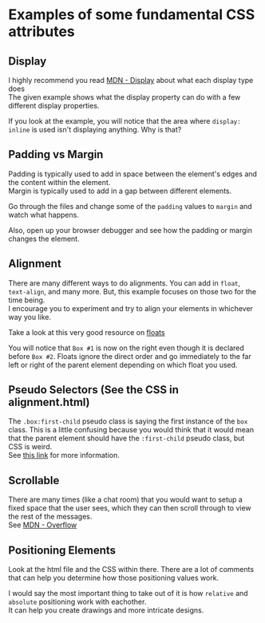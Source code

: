 # Examples of some fundamental CSS attributes

## Display
I highly recommend you read [MDN - Display](https://developer.mozilla.org/en-US/docs/Web/CSS/display) about what each display type does  
The given example shows what the display property can do with a few different display properties.

If you look at the example, you will notice that the area where ```display: inline``` is used isn't displaying anything. Why is that?

## Padding vs Margin
Padding is typically used to add in space between the element's edges and the content within the element.  
Margin is typically used to add in a gap between different elements.

Go through the files and change some of the ```padding``` values to ```margin``` and watch what happens.

Also, open up your browser debugger and see how the padding or margin changes the element.

## Alignment
There are many different ways to do alignments. You can add in ```float```, ```text-align```, and many more. But, this example focuses on those two for the time being.  
I encourage you to experiment and try to align your elements in whichever way you like.

Take a look at this very good resource on [floats](http://css-tricks.com/all-about-floats/)

You will notice that ```Box #1``` is now on the right even though it is declared before ```Box #2```. Floats ignore the direct order and go immediately to the far left or right
of the parent element depending on which float you used.

## Pseudo Selectors (See the CSS in alignment.html)
The ```.box:first-child``` pseudo class is saying the first instance of the ```box``` class. This is a little confusing because you would think that it would mean
that the parent element should have the ```:first-child``` pseudo class, but CSS is weird.  
See [this link](https://developer.mozilla.org/en-US/docs/Web/CSS/Pseudo-classes) for more information.

## Scrollable
There are many times (like a chat room) that you would want to setup a fixed space that the user sees,
which they can then scroll through to view the rest of the messages.  
See [MDN - Overflow](https://developer.mozilla.org/en-US/docs/Web/CSS/overflow)

## Positioning Elements
Look at the html file and the CSS within there. There are a lot of comments that can help you determine how those positioning values work.

I would say the most important thing to take out of it is how ```relative``` and ```absolute``` positioning work with eachother.   
It can help you create drawings and more intricate designs.  
